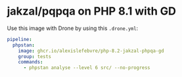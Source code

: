 # jakzal/pqpqa on PHP 8.1 with GD

Use this image with Drone by using this `.drone.yml`:

```yml
pipeline:
  phpstan:
    image: ghcr.io/alexislefebvre/php-8.2-jakzal-phpqa-gd
    group: tests
    commands:
      - phpstan analyse --level 6 src/ --no-progress
```
